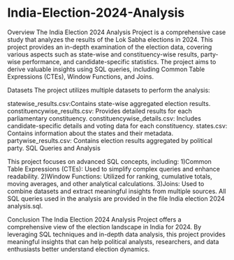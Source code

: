# India-Election-2024-Analysis

Overview
The India Election 2024 Analysis Project is a comprehensive case study that analyzes the results of the Lok Sabha elections in 2024. This project provides an in-depth examination of the election data, covering various aspects such as state-wise and constituency-wise results, party-wise performance, and candidate-specific statistics. The project aims to derive valuable insights using SQL queries, including Common Table Expressions (CTEs), Window Functions, and Joins.

Datasets
The project utilizes multiple datasets to perform the analysis:

statewise_results.csv:Contains state-wise aggregated election results.
constituencywise_results.csv: Provides detailed results for each parliamentary constituency.
constituencywise_details.csv: Includes candidate-specific details and voting data for each constituency.
states.csv: Contains information about the states and their metadata.
partywise_results.csv: Contains election results aggregated by political party.
SQL Queries and Analysis

This project focuses on advanced SQL concepts, including:
1)Common Table Expressions (CTEs): Used to simplify complex queries and enhance readability.
2)Window Functions: Utilized for ranking, cumulative totals, moving averages, and other analytical calculations.
3)Joins: Used to combine datasets and extract meaningful insights from multiple sources.
All SQL queries used in the analysis are provided in the file India election 2024 analysis.sql.

Conclusion
The India Election 2024 Analysis Project offers a comprehensive view of the election landscape in India for 2024. By leveraging SQL techniques and in-depth data analysis, this project provides meaningful insights that can help political analysts, researchers, and data enthusiasts better understand election dynamics.
